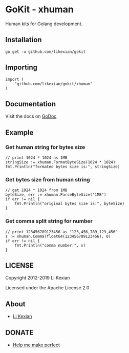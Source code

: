 # GoKit - xhuman

Human kits for Golang development.

## Installation

    go get -u github.com/likexian/gokit

## Importing

    import (
        "github.com/likexian/gokit/xhuman"
    )

## Documentation

Visit the docs on [GoDoc](https://godoc.org/github.com/likexian/gokit/xhuman)

## Example

### Get human string for bytes size

    // print 1024 * 1024 as 1MB
    stringSize := xhuman.FormatByteSize(1024 * 1024)
    fmt.Println("formated bytes size is:", stringSize)

### Get bytes size from human string

    // get 1024 * 1024 from 1MB
    byteSize, err := xhuman.ParseByteSize("1MB")
    if err != nil {
        fmt.Println("original bytes size is:", byteSize)
    }

### Get comma split string for number

    // print 123456789123456 as "123,456,789,123,456"
    s := xhuman.Comma(float64(123456789123456), 0)
    if err != nil {
        fmt.Println("comma number:", s)
    }

## LICENSE

Copyright 2012-2019 Li Kexian

Licensed under the Apache License 2.0

## About

- [Li Kexian](https://www.likexian.com/)

## DONATE

- [Help me make perfect](https://www.likexian.com/donate/)
